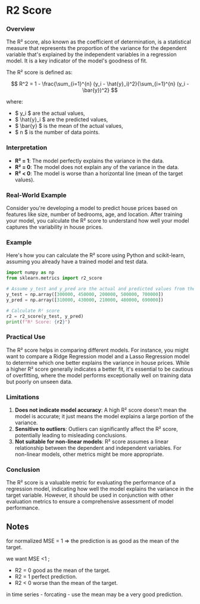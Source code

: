 # R2 Score


### Overview

The R² score, also known as the coefficient of determination, is a statistical measure that represents the proportion of the variance for the dependent variable that's explained by the independent variables in a regression model. It is a key indicator of the model's goodness of fit.

The R² score is defined as:

$$
R^2 = 1 - \frac{\sum_{i=1}^{n} (y_i - \hat{y}_i)^2}{\sum_{i=1}^{n} (y_i - \bar{y})^2}
$$

where:
- $ y_i $ are the actual values,
- $ \hat{y}_i $ are the predicted values,
- $ \bar{y} $ is the mean of the actual values,
- $ n $ is the number of data points.

### Interpretation

- **R² = 1**: The model perfectly explains the variance in the data.
- **R² = 0**: The model does not explain any of the variance in the data.
- **R² < 0**: The model is worse than a horizontal line (mean of the target values).

### Real-World Example

Consider you're developing a model to predict house prices based on features like size, number of bedrooms, age, and location. After training your model, you calculate the R² score to understand how well your model captures the variability in house prices.

### Example

Here's how you can calculate the R² score using Python and scikit-learn, assuming you already have a trained model and test data.

```python
import numpy as np
from sklearn.metrics import r2_score

# Assume y_test and y_pred are the actual and predicted values from the test set
y_test = np.array([300000, 450000, 200000, 500000, 700000])
y_pred = np.array([310000, 430000, 210000, 480000, 690000])

# Calculate R² score
r2 = r2_score(y_test, y_pred)
print(f"R² Score: {r2}")
```

### Practical Use

The R² score helps in comparing different models. For instance, you might want to compare a Ridge Regression model and a Lasso Regression model to determine which one better explains the variance in house prices. While a higher R² score generally indicates a better fit, it's essential to be cautious of overfitting, where the model performs exceptionally well on training data but poorly on unseen data.

### Limitations

1. **Does not indicate model accuracy**: A high R² score doesn't mean the model is accurate; it just means the model explains a large portion of the variance.
2. **Sensitive to outliers**: Outliers can significantly affect the R² score, potentially leading to misleading conclusions.
3. **Not suitable for non-linear models**: R² score assumes a linear relationship between the dependent and independent variables. For non-linear models, other metrics might be more appropriate.

### Conclusion

The R² score is a valuable metric for evaluating the performance of a regression model, indicating how well the model explains the variance in the target variable. However, it should be used in conjunction with other evaluation metrics to ensure a comprehensive assessment of model performance.


## Notes

for normalized MSE = 1 => the prediction is as good as the mean of the target.

we want MSE <1 ;


* R2 = 0 good as the mean of the target.
* R2 = 1 perfect prediction.
* R2 < 0 worse than the mean of the target.



in time series - forcating - use the mean may be a very good prediction.

